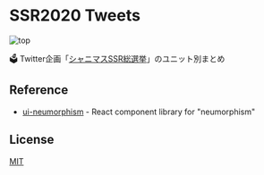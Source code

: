 # SSR2020 Tweets

![top](https://user-images.githubusercontent.com/49052459/217796078-088b7cd4-5707-4bcb-b04d-6d7668c79ace.png)

🗳️ Twitter企画「[シャニマスSSR総選挙](https://campaign-shinycolors.idolmaster.jp/ssr2020/)」のユニット別まとめ

## Reference

* [ui-neumorphism](https://github.com/AKAspanion/ui-neumorphism) - React component library for "neumorphism"

## License

[MIT](https://github.com/m19e/ssr2020-tweets/blob/main/LICENSE)